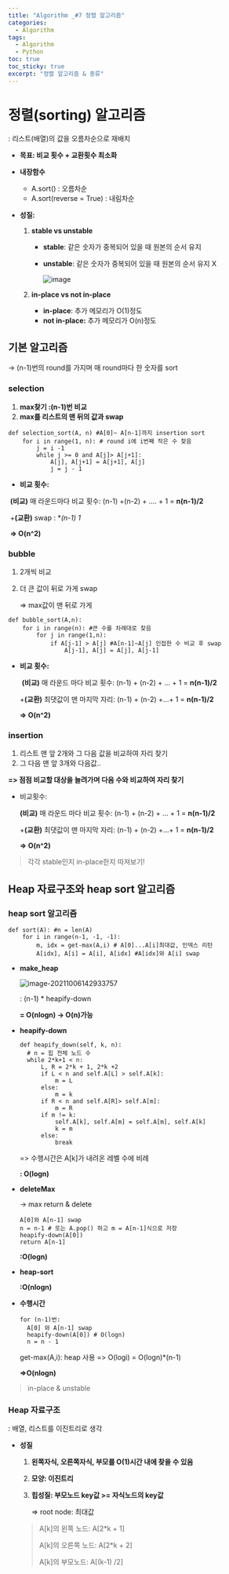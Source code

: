 ```yaml
---
title: "Algorithm _#7 정렬 알고리즘"
categories:
  - Algorithm
tags:
  - Algorithm
  - Python
toc: true  
toc_sticky: true 
excerpt: "정렬 알고리즘 & 종류"
---
```


# 정렬(sorting) 알고리즘

: 리스트(배열)의 값을 오름차순으로 재배치

* **목표:  비교 횟수 + 교환횟수 최소화**
* **내장함수**
  * A.sort() : 오름차순
  * A.sort(reverse = True) : 내림차순

* **성질:**

  1. **stable   vs   unstable**

     * **stable**: 같은 숫자가 중복되어 있을 때 원본의 순서 유지

     * **unstable**: 같은 숫자가 중복되어 있을 때 원본의 순서 유지 X

       ![image](https://user-images.githubusercontent.com/79195793/136146766-c745c7a2-bbe5-48bf-a9b8-6a1910b5f4c4.png)

  2. **in-place  vs not in-place**

     * **in-place**: 추가 메모리가 O(1)정도
     * **not in-place:** 추가 메모리가 O(n)정도



## 기본 알고리즘

-> (n-1)번의 round를 가지며 매 round마다 한 숫자를 sort



### selection

1. **max찾기 :(n-1)번 비교**
2. **max를 리스트의 맨 뒤의 값과 swap**

```pseudocode
def selection_sort(A, n) #A[0]~ A[n-1]까지 insertion sort
	for i in range(1, n): # round i에 i번째 작은 수 찾음
		j = i -1
		while j >= 0 and A[j]> A[j+1]:
			A[j], A[j+1] = A[j+1], A[j]
			j = j - 1
```

* **비교 횟수:** 

​			**(비교)** 매 라운드마다 비교 횟수: (n-1) +(n-2) + .... + 1 = **n(n-1)/2**

​		+**(교환)**  swap : **(n-1) *1**

​		**=> O(n^2)**





### bubble

1. 2개씩 비교

2. 더 큰 값이 뒤로 가게 swap

   => max값이 맨 뒤로 가게

```pseudocode
def bubble_sort(A,n):
	for i in range(n): #큰 수를 차례대로 찾음
		for j in range(1,n):
			if A[j-1] > A[j] #A[n-1]~A[j] 인접한 수 비교 후 swap
				A[j-1], A[j] = A[j], A[j-1]
```



* **비교 횟수:** 

  ​	**(비교)** 매 라운드 마다 비교 횟수: (n-1) + (n-2) + ... + 1 = **n(n-1)/2**

  +**(교환)** 최댓값이 맨 마지막 자리: (n-1) + (n-2) +...+ 1 = **n(n-1)/2**

  **=> O(n^2)**



### insertion

1. 리스트 맨 앞 2개와 그 다음 값을 비교하여 자리 찾기
2. 그 다음 맨 앞 3개와 다음값..

**=> 점점 비교할 대상을 늘려가며 다음 수와 비교하여 자리 찾기**



* 비교횟수:

  **(비교)** 매 라운드 마다 비교 횟수: (n-1) + (n-2) + ... + 1 = **n(n-1)/2**

  +**(교환)** 최댓값이 맨 마지막 자리: (n-1) + (n-2) +...+ 1 = **n(n-1)/2**

  **=> O(n^2)**



> 각각 stable인지 in-place한지 따져보기!



## Heap 자료구조와 heap sort 알고리즘

### heap sort 알고리즘

```pseudocode
def sort(A): #n = len(A)
	for i in range(n-1, -1, -1):
		m, idx = get-max(A,i) # A[0]...A[i]최대값, 인덱스 리턴
		A[idx], A[i] = A[i], A[idx] #A[idx]와 A[i] swap
```

* **make_heap**

  ![image-20211006142933757](C:\Users\yttn0\AppData\Roaming\Typora\typora-user-images\image-20211006142933757.png)

  : (n-1) * heapify-down

  **= O(nlogn) -> O(n)가능**

  

* **heapify-down**

  ```pseudocode
  def heapify_down(self, k, n):
  	# n = 힙 전체 노드 수
  	while 2*k+1 < n:
  		L, R = 2*k + 1, 2*k +2
  		if L < n and self.A[L] > self.A[k]:
  			m = L
  		else:
  			m = k
  		if R < n and self.A[R]> self.A[m]:
  			m = R
  		if m != k:
  			self.A[k], self.A[m] = self.A[m], self.A[k]
  			k = m
  		else:
  			break
  ```

  => 수행시간은 A[k]가 내려온 레벨 수에 비례

  **: O(logn)**

  

* **deleteMax**

  -> max return & delete

  ```pseudocode
  A[0]와 A[n-1] swap
  n = n-1 # 또는 A.pop() 하고 m = A[n-1]식으로 저장
  heapify-down(A[0])
  return A[n-1]
  ```

  **:O(logn)**

  

* **heap-sort**

  **:O(nlogn)**



* **수행시간**

  ```
  for (n-1)번:
  	A[0] 와 A[n-1] swap
  	heapify-down(A[0]) # O(logn)
  	n = n - 1
  ```

  get-max(A,i): heap 사용 => O(logi) =  O(logn)*(n-1)

  **=>O(nlogn)**



> in-place & unstable



### Heap 자료구조

: 배열, 리스트를  이진트리로 생각



* **성질**

  1. **왼쪽자식, 오른쪽자식, 부모를 O(1)시간 내에 찾을 수 있음**

  2. **모양: 이진트리**

  3. **힙성질: 부모노드 key값 >= 자식노드의 key값**

     => root node: 최대값

  > A[k]의 왼쪽 노드: A[2*k + 1]
  >
  > A[k]의 오른쪽 노드: A[2*k + 2]
  >
  > A[k]의 부모노드: A[(k-1) /2]

  

  

